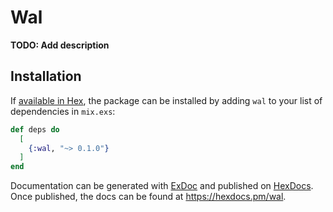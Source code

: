 # Wal

**TODO: Add description**

## Installation

If [available in Hex](https://hex.pm/docs/publish), the package can be installed
by adding `wal` to your list of dependencies in `mix.exs`:

```elixir
def deps do
  [
    {:wal, "~> 0.1.0"}
  ]
end
```

Documentation can be generated with [ExDoc](https://github.com/elixir-lang/ex_doc)
and published on [HexDocs](https://hexdocs.pm). Once published, the docs can
be found at <https://hexdocs.pm/wal>.

